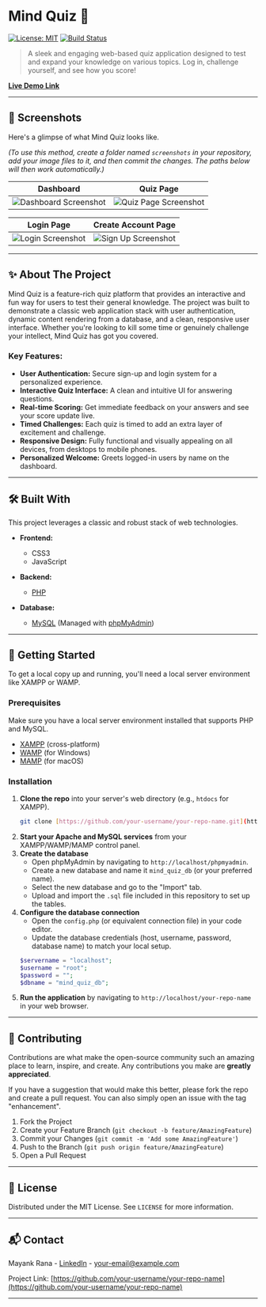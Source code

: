 # Mind Quiz 🧠

[![License: MIT](https://img.shields.io/badge/License-MIT-yellow.svg)](https://opensource.org/licenses/MIT)
[![Build Status](https://img.shields.io/badge/build-passing-brightgreen.svg)](https://github.com/)
> A sleek and engaging web-based quiz application designed to test and expand your knowledge on various topics. Log in, challenge yourself, and see how you score!

**[Live Demo Link](https://your-live-demo-link.com)**

---

## 📸 Screenshots

Here's a glimpse of what Mind Quiz looks like.

*(To use this method, create a folder named `screenshots` in your repository, add your image files to it, and then commit the changes. The paths below will then work automatically.)*

| Dashboard | Quiz Page |
| :---: | :---: |
| ![Dashboard Screenshot](./screenshots/dashboard.png) | ![Quiz Page Screenshot](./screenshots/quiz.png) |

| Login Page | Create Account Page |
| :---: | :---: |
| ![Login Screenshot](./screenshots/login.png) | ![Sign Up Screenshot](./screenshots/signup.png) |

---

## ✨ About The Project

Mind Quiz is a feature-rich quiz platform that provides an interactive and fun way for users to test their general knowledge. The project was built to demonstrate a classic web application stack with user authentication, dynamic content rendering from a database, and a clean, responsive user interface. Whether you're looking to kill some time or genuinely challenge your intellect, Mind Quiz has got you covered.

### Key Features:

* **User Authentication:** Secure sign-up and login system for a personalized experience.
* **Interactive Quiz Interface:** A clean and intuitive UI for answering questions.
* **Real-time Scoring:** Get immediate feedback on your answers and see your score update live.
* **Timed Challenges:** Each quiz is timed to add an extra layer of excitement and challenge.
* **Responsive Design:** Fully functional and visually appealing on all devices, from desktops to mobile phones.
* **Personalized Welcome:** Greets logged-in users by name on the dashboard.

---

## 🛠️ Built With

This project leverages a classic and robust stack of web technologies.

* **Frontend:**
    * CSS3
    * JavaScript

* **Backend:**
    * [PHP](https://www.php.net/)

* **Database:**
    * [MySQL](https://www.mysql.com/) (Managed with [phpMyAdmin](https://www.phpmyadmin.net/))

---

## 🚀 Getting Started

To get a local copy up and running, you'll need a local server environment like XAMPP or WAMP.

### Prerequisites

Make sure you have a local server environment installed that supports PHP and MySQL.
* [XAMPP](https://www.apachefriends.org/index.html) (cross-platform)
* [WAMP](https://www.wampserver.com/en/) (for Windows)
* [MAMP](https://www.mamp.info/en/mamp/) (for macOS)

### Installation

1.  **Clone the repo** into your server's web directory (e.g., `htdocs` for XAMPP).
    ```sh
    git clone [https://github.com/your-username/your-repo-name.git](https://github.com/your-username/your-repo-name.git)
    ```
2.  **Start your Apache and MySQL services** from your XAMPP/WAMP/MAMP control panel.
3.  **Create the database**
    * Open phpMyAdmin by navigating to `http://localhost/phpmyadmin`.
    * Create a new database and name it `mind_quiz_db` (or your preferred name).
    * Select the new database and go to the "Import" tab.
    * Upload and import the `.sql` file included in this repository to set up the tables.
4.  **Configure the database connection**
    * Open the `config.php` (or equivalent connection file) in your code editor.
    * Update the database credentials (host, username, password, database name) to match your local setup.
    ```php
    $servername = "localhost";
    $username = "root";
    $password = "";
    $dbname = "mind_quiz_db";
    ```
5.  **Run the application** by navigating to `http://localhost/your-repo-name` in your web browser.

---

## 🤝 Contributing

Contributions are what make the open-source community such an amazing place to learn, inspire, and create. Any contributions you make are **greatly appreciated**.

If you have a suggestion that would make this better, please fork the repo and create a pull request. You can also simply open an issue with the tag "enhancement".

1.  Fork the Project
2.  Create your Feature Branch (`git checkout -b feature/AmazingFeature`)
3.  Commit your Changes (`git commit -m 'Add some AmazingFeature'`)
4.  Push to the Branch (`git push origin feature/AmazingFeature`)
5.  Open a Pull Request

---

## 📜 License

Distributed under the MIT License. See `LICENSE` for more information.

---

## 📬 Contact

Mayank Rana - [LinkedIn](https://www.linkedin.com/in/your-linkedin-profile/) - your-email@example.com

Project Link: [https://github.com/your-username/your-repo-name](https://github.com/your-username/your-repo-name)

---
